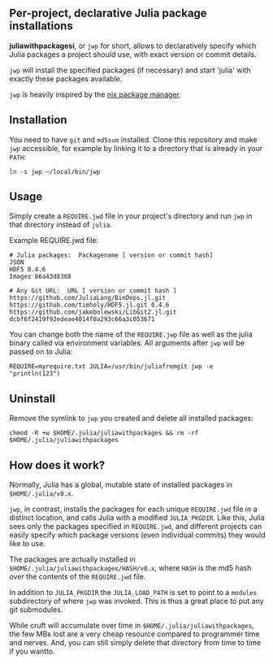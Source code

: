## Per-project, declarative Julia package installations

**juliawithpackagesi**, or `jwp` for short, allows to declaratively specify which Julia packages a project should use, with exact version or commit details.

`jwp` will install the specified packages (if necessary) and start 'julia' with exactly these packages available. 

`jwp` is heavily inspired by the [nix package manager](http://nixos.org/nix/).

## Installation

You need to have `git` and `md5sum` installed. Clone this repository and make `jwp` accessible, for example by linking it to a directory that is already in your `PATH`:

```
ln -s jwp ~/local/bin/jwp
```

## Usage

Simply create a `REQUIRE.jwd` file in your project's directory and run `jwp` in that directory instead of `julia`. 

Example REQUIRE.jwd file:

```
# Julia packages:  Packagename [ version or commit hash]
JSON
HDF5 0.4.6
Images 86a43d8368

# Any Git URL:  URL [ version or commit hash ]
https://github.com/JuliaLang/BinDeps.jl.git
https://github.com/timholy/HDF5.jl.git 0.4.6
https://github.com/jakebolewski/LibGit2.jl.git dcbf6f2419f92edeae4014f0a293c66a3c053671
```

You can change both the name of the `REQUIRE.jwp` file as well as the julia binary called via environment variables. All arguments after `jwp` will be passed on to Julia:

```
REQUIRE=myrequire.txt JULIA=/usr/bin/juliafromgit jwp -e "println(123")
```

## Uninstall

Remove the symlink to `jwp` you created and delete all installed packages:

```
chmod -R +w $HOME/.julia/juliawithpackages && rm -rf $HOME/.julia/juliawithpackages
```

## How does it work?

Normally, Julia has a global, mutable state of installed packages in `$HOME/.julia/v0.x`.

`jwp`, in contrast, installs the packages for each unique `REQUIRE.jwd` file in a distinct location, and calls Julia with a modified `JULIA_PKGDIR`. Like this, Julia sees only the packages specified in `REQUIRE.jwd`, and different projects can easily specify which package versions (even individual commits) they would like to use.

The packages are actually installed in `$HOME/.julia/juliawithpackages/HASH/v0.x`, where `HASH` is the md5 hash over the contents of the `REQUIRE.jwd` file.

In addition to `JULIA_PKGDIR` the `JULIA_LOAD_PATH` is set to point to a `modules` subdirectory of where `jwp` was invoked. This is thus a great place to put any git submodules.

While cruft will accumulate over time in `$HOME/.julia/juliawithpackages`, the few MBs lost are a very cheap resource compared to programmer time and nerves. And, you can still simply delete that directory from time to time if you wantto.

